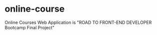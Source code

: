 # online-course

Online Courses Web Application is "ROAD TO FRONT-END DEVELOPER Bootcamp Final Project"
